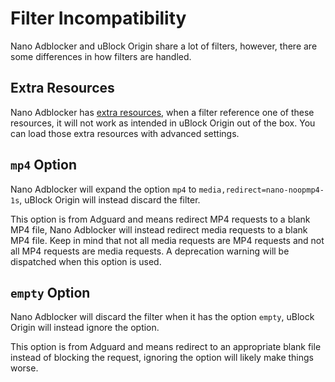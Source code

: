 # Filter Incompatibility

Nano Adblocker and uBlock Origin share a lot of filters, however, there are some differences in how filters are handled. 

## Extra Resources

Nano Adblocker has [extra resources](https://github.com/NanoAdblocker/NanoFilters/blob/master/NanoFilters/NanoResources.txt), 
when a filter reference one of these resources, it will not work as intended in uBlock Origin out of the box. You can load those 
extra resources with advanced settings. 

## `mp4` Option

Nano Adblocker will expand the option `mp4` to `media,redirect=nano-noopmp4-1s`, uBlock Origin will instead discard the filter. 

This option is from Adguard and means redirect MP4 requests to a blank MP4 file, Nano Adblocker will instead redirect media requests 
to a blank MP4 file. Keep in mind that not all media requests are MP4 requests and not all MP4 requests are media requests. 
A deprecation warning will be dispatched when this option is used. 

## `empty` Option

Nano Adblocker will discard the filter when it has the option `empty`, uBlock Origin will instead ignore the option. 

This option is from Adguard and means redirect to an appropriate blank file instead of blocking the request, ignoring the option 
will likely make things worse. 
